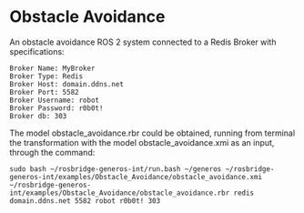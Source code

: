 # Obstacle Avoidance

An obstacle avoidance ROS 2 system connected to a Redis Broker with specifications:

```
Broker Name: MyBroker
Broker Type: Redis
Broker Host: domain.ddns.net
Broker Port: 5582
Broker Username: robot
Broker Password: r0b0t!
Broker db: 303
```

The model obstacle_avoidance.rbr could be obtained, running from terminal the transformation with the model obstacle_avoidance.xmi as an input, through the command:

```
sudo bash ~/rosbridge-generos-int/run.bash ~/generos ~/rosbridge-generos-int/examples/Obstacle_Avoidance/obstacle_avoidance.xmi ~/rosbridge-generos-int/examples/Obstacle_Avoidance/obstacle_avoidance.rbr redis domain.ddns.net 5582 robot r0b0t! 303
```

